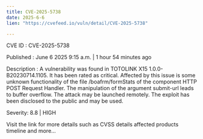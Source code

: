 ```yaml
---
title: CVE-2025-5738
date: 2025-6-6
lien: "https://cvefeed.io/vuln/detail/CVE-2025-5738"

---
```


CVE ID : CVE-2025-5738

Published :  June 6
2025
9:15 a.m. | 1 hour
54 minutes ago

Description : A vulnerability was found in TOTOLINK X15 1.0.0-B20230714.1105. It has been rated as critical. Affected by this issue is some unknown functionality of the file /boafrm/formStats of the component HTTP POST Request Handler. The manipulation of the argument submit-url leads to buffer overflow. The attack may be launched remotely. The exploit has been disclosed to the public and may be used.

Severity: 8.8 | HIGH

Visit the link for more details
such as CVSS details
affected products
timeline
and more...
